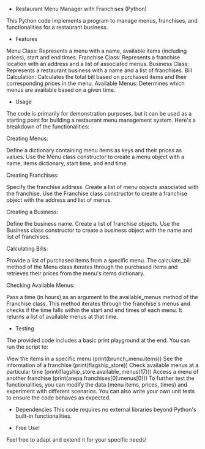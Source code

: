 - Restaurant Menu Manager with Franchises (Python)
  
This Python code implements a program to manage menus, franchises, and functionalities for a restaurant business.


- Features
  
Menu Class: Represents a menu with a name, available items (including prices), start and end times.
Franchise Class: Represents a franchise location with an address and a list of associated menus.
Business Class: Represents a restaurant business with a name and a list of franchises.
Bill Calculation: Calculates the total bill based on purchased items and their corresponding prices in the menu.
Available Menus: Determines which menus are available based on a given time.


- Usage
  
The code is primarily for demonstration purposes, but it can be used as a starting point for building a restaurant menu management system. Here's a breakdown of the functionalities:

Creating Menus:

Define a dictionary containing menu items as keys and their prices as values.
Use the Menu class constructor to create a menu object with a name, items dictionary, start time, and end time.

Creating Franchises:

Specify the franchise address.
Create a list of menu objects associated with the franchise.
Use the Franchise class constructor to create a franchise object with the address and list of menus.

Creating a Business:

Define the business name.
Create a list of franchise objects.
Use the Business class constructor to create a business object with the name and list of franchises.

Calculating Bills:

Provide a list of purchased items from a specific menu.
The calculate_bill method of the Menu class iterates through the purchased items and retrieves their prices from the menu's items dictionary.

Checking Available Menus:

Pass a time (in hours) as an argument to the available_menus method of the Franchise class.
This method iterates through the franchise's menus and checks if the time falls within the start and end times of each menu. It returns a list of available menus at that time.


- Testing

The provided code includes a basic print playground at the end. You can run the script to:

View the items in a specific menu (print(brunch_menu.items))
See the information of a franchise (print(flagship_store))
Check available menus at a particular time (print(flagship_store.available_menus(17)))
Access a menu of another franchise (print(arepa.franchises[0].menus[0]))
To further test the functionalities, you can modify the data (menu items, prices, times) and experiment with different scenarios. You can also write your own unit tests to ensure the code behaves as expected.


- Dependencies
This code requires no external libraries beyond Python's built-in functionalities.


- Free Use!

 Feel free to adapt and extend it for your specific needs!

